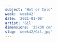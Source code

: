 ```yaml
---
subject: 'Hot or Cold'
week: 'week42'
date: '2021-01-06'
artist: 'Gil'
dimensions: '25x30 cm'
slug: 'week42/Gil.jpg'
---
```

